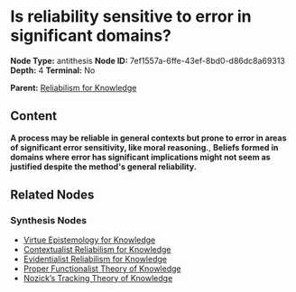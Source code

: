 # Is reliability sensitive to error in significant domains?

**Node Type:** antithesis
**Node ID:** 7ef1557a-6ffe-43ef-8bd0-d86dc8a69313
**Depth:** 4
**Terminal:** No

**Parent:** [Reliabilism for Knowledge](reliabilism-for-knowledge-synthesis-c8b91f77-94a8-4167-b822-e485e7ec5012.md)

## Content

**A process may be reliable in general contexts but prone to error in areas of significant error sensitivity, like moral reasoning.**, **Beliefs formed in domains where error has significant implications might not seem as justified despite the method's general reliability.**

## Related Nodes

### Synthesis Nodes

- [Virtue Epistemology for Knowledge](virtue-epistemology-for-knowledge-synthesis-66cba9f8-0317-49e2-8c32-81e7b2b2d29a.md)
- [Contextualist Reliabilism for Knowledge](contextualist-reliabilism-for-knowledge-synthesis-ad9b50aa-8496-4bf6-960d-7eaa4be15f63.md)
- [Evidentialist Reliabilism for Knowledge](evidentialist-reliabilism-for-knowledge-synthesis-a51d905e-2bce-4f9e-9bed-afca19673442.md)
- [Proper Functionalist Theory of Knowledge](proper-functionalist-theory-of-knowledge-synthesis-3b4dede3-e036-4f2a-b3e4-16951de4e3ce.md)
- [Nozick’s Tracking Theory of Knowledge](nozicks-tracking-theory-of-knowledge-synthesis-63a02bc3-00ec-41bb-a54b-570a27df5221.md)
